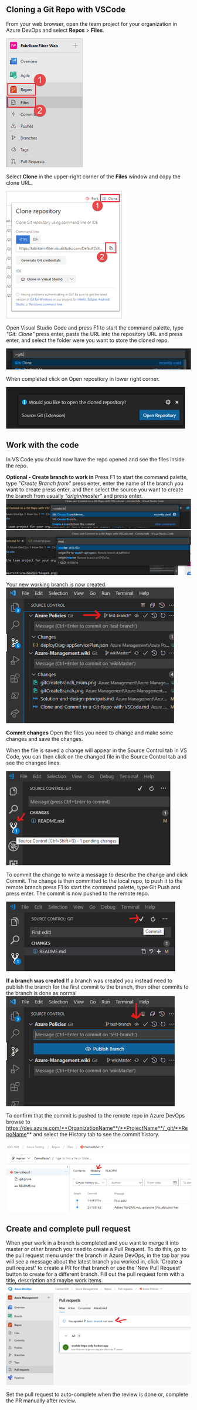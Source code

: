 ## Cloning a Git Repo with VSCode

From your web browser, open the team project for your organization in Azure DevOps and select **Repos** \> **Files**.

![Repos files](./media/Azure-DevOps/image9.png)

Select **Clone** in the upper-right corner of the **Files** window and copy the clone URL.

![Retrieve the clone URL](./media/Azure-DevOps/image10.png)

Open Visual Studio Code and press F1 to start the command palette, type *"Git: Clone"* press enter, paste the URL into the repository URL and press enter, and select the folder were you want to store the cloned repo.

![](./media/Azure-DevOps/image11.png)

When completed click on Open repository in lower right corner.

![](./media/Azure-DevOps/image12.png)

## Work with the code

In VS Code you should now have the repo opened and see the files inside the repo.

**Optional - Create branch to work in**
Press F1 to start the command palette, type *"Create Branch from"* press enter, enter the name of the branch you want to create press enter, and then select the source you want to create the branch from usually *"origin/master"* and press enter.
![](./media/Azure-DevOps/gitCreateBranch.png) ![](./media/Azure-DevOps/gitCreateBranch_From.png)

Your new working branch is now created.
![](./media/Azure-DevOps/Git_NewBranch.png)

**Commit changes**
Open the files you need to change and make some changes and save the changes.

When the file is saved a change will appear in the Source Control tab in VS Code, you can then click on the changed file in the Source Control tab and see the changed lines.

![](./media/Azure-DevOps/image13.png)

To commit the change to write a message to describe the change and click Commit. The change is then committed to the local repo, to push it to the remote branch press F1 to start the command palette, type Git Push and press enter. The commit is now pushed to the remote repo.

![](./media/Azure-DevOps/image14.png)

**If a branch was created**
If a branch was created you instead need to publish the branch for the first commit to the branch, then other commits to the branch is done as normal
![](./media/Azure-DevOps/GitPublishBranch.png)

To confirm that the commit is pushed to the remote repo in Azure DevOps browse to https://dev.azure.com/**OrganizationName**/**ProjectName**/_git/**RepoName** and select the History tab to see the commit history.

![](./media/Azure-DevOps/image15.png)


## Create and complete pull request
When your work in a branch is completed and you want to merge it into master or other branch you need to create a Pull Request.
To do this, go to the pull request menu under the branch in Azure DevOps, in the top bar you will see a message about the latest branch you worked in, click 'Create a pull request' to create a PR for that branch or use the 'New Pull Request' button to create for a different branch. Fill out the pull request form with a title, description and maybe work items.
![](./media/Azure-DevOps/gitStartPR.png)

Set the pull request to auto-complete when the review is done or, complete the PR manually after review.
